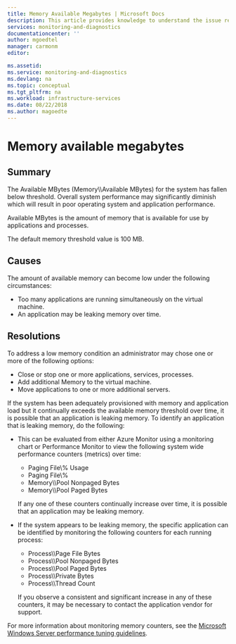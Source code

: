 ```yaml
---
title: Memory Available Megabytes | Microsoft Docs
description: This article provides knowledge to understand the issue reported, what are the possible causes, and how to resolve the health issue identified by Azure Monitor VM Health.
services: monitoring-and-diagnostics
documentationcenter: ''
author: mgoedtel
manager: carmonm
editor: 

ms.assetid: 
ms.service: monitoring-and-diagnostics
ms.devlang: na
ms.topic: conceptual
ms.tgt_pltfrm: na
ms.workload: infrastructure-services
ms.date: 08/22/2018
ms.author: magoedte
---
```


# Memory available megabytes

## Summary

The Available MBytes (Memory\\\Available MBytes) for the system has fallen below threshold. Overall system performance may significantly diminish which will result in poor operating system and application performance.

Available MBytes is the amount of memory that is available for use by applications and processes.

The default memory threshold value is 100 MB.

## Causes

The amount of available memory can become low under the following circumstances:

- Too many applications are running simultaneously on the virtual machine.
- An application may be leaking memory over time.

## Resolutions

To address a low memory condition an administrator may chose one or more of the following options:

- Close or stop one or more applications, services, processes.
- Add additional Memory to the virtual machine.
- Move applications to one or more additional servers.

If the system has been adequately provisioned with memory and application load but it continually exceeds the available memory threshold over time, it is possible that an application is leaking memory. To identify an application that is leaking memory, do the following:

- This can be evaluated from either Azure Monitor using a monitoring chart or Performance Monitor to view the following system wide performance counters (metrics) over time:

    - Paging File\\\% Usage 
	- Paging File\\\%
    - Memory\\\Pool Nonpaged Bytes
    - Memory\\\Pool Paged Bytes

    If any one of these counters continually increase over time, it is possible that an application may be leaking memory. 

    
- If the system appears to be leaking memory, the specific application can be identified by monitoring the following counters for each running process:

    - Process\\\Page File Bytes 
	- Process\\\Pool Nonpaged Bytes
    - Process\\\Pool Paged Bytes 
	- Process\\\Private Bytes
    - Process\\\Thread Count

    If you observe a consistent and significant increase in any of these counters, it may be necessary to contact the application vendor for support.

For more information about monitoring memory counters, see the [Microsoft Windows Server performance tuning guidelines](https://docs.microsoft.com/windows-server/administration/performance-tuning/). 